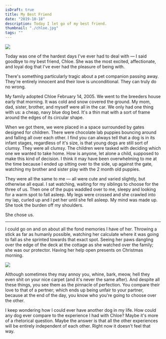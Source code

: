 ```yaml
---
isDraft: true
title: My Best Friend
date: "2019-10-18"
description: Today I let go of my best friend.
thumbnail: "./chloe.jpg"
tags: ""
---
```


<div class="image-wrapper">
  <img src="/static/e4350b2524a212f7e155563b55abe8ab/692dc/chloe.jpg"/>
</div>

Today was one of the hardest days I've ever had to deal with — I said goodbye to my best friend, Chloe.
She was the most excited, affectionate, and loyal dog that I've ever had the pleasure of being with.

There's something particularly tragic about a pet companion passing away.
They're entirely innocent and their love is unconditional.
They can truly do no wrong.

My family adopted Chloe February 14, 2005. We went to the breeders house early that morning. It was cold and snow covered the ground. My mom, dad, sister, brother, and myself were all in the car.
We only had one thing with us: a cheap, navy blue dog bed. It's a thin mat with a sort of frame around the edges of its circular shape.

When we got there, we were placed in a space surrounded by gates designed for children.
There were chocolate lab puppies bouncing around and falling all over each other.
I find you can always tell that a dog is in its infant stages, regardless of it's size, is that young dogs are still sort of clumsy. They were all clumsy.
The children were tasked with deciding which one we wanted to take home. How is anyone, let alone a child, supposed to make this kind of decision.
I think it may have been overwhelming to me at the time because I ended up sitting over to the side, up against the gate, watching my brother and sister play with the 2 month old puppies.

They were all the same to me — all were cute and varied slightly, but otherwise all equal. I sat watching, waiting for my siblings to choose for the three of us. Then one of the pups waddled over to me, sleepy and looking for a warm spot to fall asleep. My legs were crossed and she crawled into my lap, curled up and I pet her until she fell asleep.
My mind was made up. She took the burden off my shoulders.

She chose us.

---

I could go on and on about all the fond memories I have of her. Throwing a stick as far as humanly possible, watching her calculate where it was going to fall as she sprinted towards that exact spot. Seeing her paws dangling over the edge of the deck at the cottage as she watched over the family; she was our protector. Having her help open presents on Christmas morning.

<div class="image-wrapper">
  <img src="/static/chloe.GIF"/>
</div>

Although sometimes they may annoy you, whine, bark, meow, hell they even shit on your nice carpet (and it's never the same after).
And despite all these things, you see them as the pinnacle of perfection. 
You compare their love to that of a pertner; which ends up being unfair to your partner, because at the end of the day, you know who you're going to choose over the other.

I keep wondering how I could ever have another dog in my life. How could any dog ever compare to the experience I had with Chloe? Maybe it's more of a rhetorical question.
Maybe the answer is that all the other experiences will be entirely independent of each other. Right now it doesn't feel that way.
